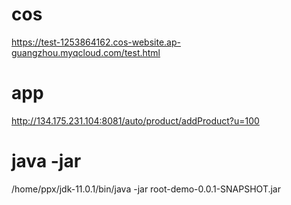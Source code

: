 
# cos
https://test-1253864162.cos-website.ap-guangzhou.myqcloud.com/test.html

# app
http://134.175.231.104:8081/auto/product/addProduct?u=100

# java -jar
/home/ppx/jdk-11.0.1/bin/java -jar root-demo-0.0.1-SNAPSHOT.jar
